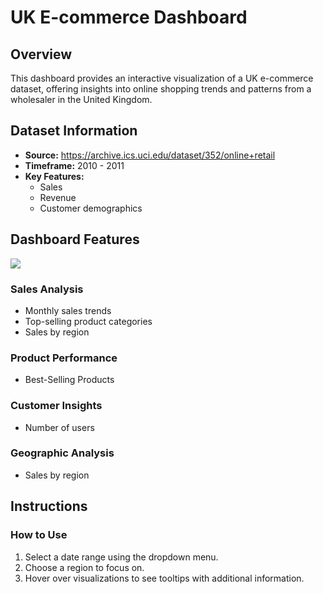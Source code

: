 # UK E-commerce Dashboard

## Overview

This dashboard provides an interactive visualization of a UK e-commerce dataset, offering insights into online shopping trends and patterns from a wholesaler in the United Kingdom.

## Dataset Information

* **Source:** https://archive.ics.uci.edu/dataset/352/online+retail
* **Timeframe:** 2010 - 2011
* **Key Features:**
	+ Sales
	+ Revenue
	+ Customer demographics

## Dashboard Features
![](../ukdashboard.png)
### Sales Analysis

* Monthly sales trends
* Top-selling product categories
* Sales by region

### Product Performance

* Best-Selling Products

### Customer Insights

* Number of users

### Geographic Analysis

* Sales by region
  
## Instructions

### How to Use

1. Select a date range using the dropdown menu.
2. Choose a region to focus on.
3. Hover over visualizations to see tooltips with additional information.



